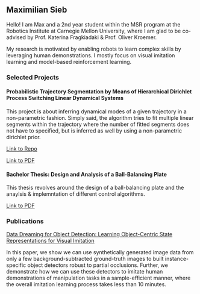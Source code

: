 ## Maximilian Sieb

Hello! I am Max and a 2nd year student within the MSR program at the Robotics Institute at Carnegie Mellon University, where I am glad to be co-advised by Prof. Katerina Fragkiadaki & Prof. Oliver Kroemer.

My research is motivated by enabling robots to learn complex skills by leveraging human demonstrations. I mostly focus on visual imitation learning and model-based reinforcement learning.

### Selected Projects

#### Probabilistic Trajectory Segmentation by Means of Hierarchical Dirichlet Process Switching Linear Dynamical Systems

This project is about inferring dynamical modes of a given trajectory in a non-parametric fashion. Simply said, the algorithm tries to fit multiple linear segments within the trajectory where the number of fitted segments does not have to specified, but is inferred as well by using a non-parametric dirichlet prior.

[Link to Repo](https://github.com/msieb1/switching-linear-dynamical-systems)

[Link to PDF](pdf/HDP_SLDS.pdf)

#### Bachelor Thesis: Design and Analysis of a Ball-Balancing Plate

This thesis revolves around the design of a ball-balancing plate and the anaylsis & implemntation of different control algorithms.

[Link to PDF](pdf/bachelor_thesis.pdf)
      



### Publications

[Data Dreaming for Object Detection: Learning Object-Centric State Representations for Visual Imitation](pdf/ddfod.pdf) 

In this paper, we show we can use synthetically generated image data from only a few background-subtracted ground-truth images to built instance-specific object detectors robust to partial occlusions. Further, we demonstrate how we can use these detectors to imitate human demonstrations of manipulation tasks in a sample-efficient manner, where the overall imitation learning process takes less than 10 minutes.
